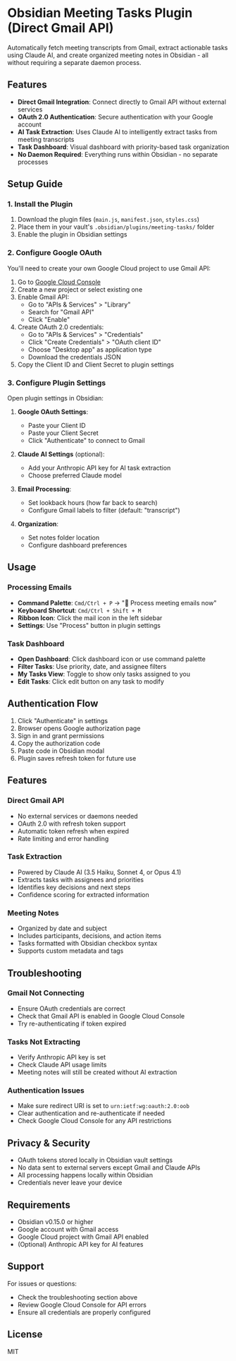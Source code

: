 # Obsidian Meeting Tasks Plugin (Direct Gmail API)

Automatically fetch meeting transcripts from Gmail, extract actionable tasks using Claude AI, and create organized meeting notes in Obsidian - all without requiring a separate daemon process.

## Features

- **Direct Gmail Integration**: Connect directly to Gmail API without external services
- **OAuth 2.0 Authentication**: Secure authentication with your Google account
- **AI Task Extraction**: Uses Claude AI to intelligently extract tasks from meeting transcripts
- **Task Dashboard**: Visual dashboard with priority-based task organization
- **No Daemon Required**: Everything runs within Obsidian - no separate processes

## Setup Guide

### 1. Install the Plugin

1. Download the plugin files (`main.js`, `manifest.json`, `styles.css`)
2. Place them in your vault's `.obsidian/plugins/meeting-tasks/` folder
3. Enable the plugin in Obsidian settings

### 2. Configure Google OAuth

You'll need to create your own Google Cloud project to use Gmail API:

1. Go to [Google Cloud Console](https://console.cloud.google.com/)
2. Create a new project or select existing one
3. Enable Gmail API:
   - Go to "APIs & Services" > "Library"
   - Search for "Gmail API"
   - Click "Enable"
4. Create OAuth 2.0 credentials:
   - Go to "APIs & Services" > "Credentials"
   - Click "Create Credentials" > "OAuth client ID"
   - Choose "Desktop app" as application type
   - Download the credentials JSON
5. Copy the Client ID and Client Secret to plugin settings

### 3. Configure Plugin Settings

Open plugin settings in Obsidian:

1. **Google OAuth Settings**:
   - Paste your Client ID
   - Paste your Client Secret
   - Click "Authenticate" to connect to Gmail

2. **Claude AI Settings** (optional):
   - Add your Anthropic API key for AI task extraction
   - Choose preferred Claude model

3. **Email Processing**:
   - Set lookback hours (how far back to search)
   - Configure Gmail labels to filter (default: "transcript")

4. **Organization**:
   - Set notes folder location
   - Configure dashboard preferences

## Usage

### Processing Emails

- **Command Palette**: `Cmd/Ctrl + P` → "📧 Process meeting emails now"
- **Keyboard Shortcut**: `Cmd/Ctrl + Shift + M`
- **Ribbon Icon**: Click the mail icon in the left sidebar
- **Settings**: Use "Process" button in plugin settings

### Task Dashboard

- **Open Dashboard**: Click dashboard icon or use command palette
- **Filter Tasks**: Use priority, date, and assignee filters
- **My Tasks View**: Toggle to show only tasks assigned to you
- **Edit Tasks**: Click edit button on any task to modify

## Authentication Flow

1. Click "Authenticate" in settings
2. Browser opens Google authorization page
3. Sign in and grant permissions
4. Copy the authorization code
5. Paste code in Obsidian modal
6. Plugin saves refresh token for future use

## Features

### Direct Gmail API
- No external services or daemons needed
- OAuth 2.0 with refresh token support
- Automatic token refresh when expired
- Rate limiting and error handling

### Task Extraction
- Powered by Claude AI (3.5 Haiku, Sonnet 4, or Opus 4.1)
- Extracts tasks with assignees and priorities
- Identifies key decisions and next steps
- Confidence scoring for extracted information

### Meeting Notes
- Organized by date and subject
- Includes participants, decisions, and action items
- Tasks formatted with Obsidian checkbox syntax
- Supports custom metadata and tags

## Troubleshooting

### Gmail Not Connecting
- Ensure OAuth credentials are correct
- Check that Gmail API is enabled in Google Cloud Console
- Try re-authenticating if token expired

### Tasks Not Extracting
- Verify Anthropic API key is set
- Check Claude API usage limits
- Meeting notes will still be created without AI extraction

### Authentication Issues
- Make sure redirect URI is set to `urn:ietf:wg:oauth:2.0:oob`
- Clear authentication and re-authenticate if needed
- Check Google Cloud Console for any API restrictions

## Privacy & Security

- OAuth tokens stored locally in Obsidian vault settings
- No data sent to external servers except Gmail and Claude APIs
- All processing happens locally within Obsidian
- Credentials never leave your device

## Requirements

- Obsidian v0.15.0 or higher
- Google account with Gmail access
- Google Cloud project with Gmail API enabled
- (Optional) Anthropic API key for AI features

## Support

For issues or questions:
- Check the troubleshooting section above
- Review Google Cloud Console for API errors
- Ensure all credentials are properly configured

## License

MIT